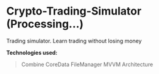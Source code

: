 # Crypto-Trading-Simulator (Processing...)
Trading simulator. Learn trading without losing money

**Technologies used:**
> Combine
> CoreData
> FileManager
> MVVM Architecture
